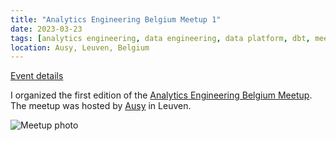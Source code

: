 ```yaml
---
title: "Analytics Engineering Belgium Meetup 1"
date: 2023-03-23
tags: [analytics engineering, data engineering, data platform, dbt, meetup]
location: Ausy, Leuven, Belgium
---
```


[Event details](https://www.meetup.com/analytics-engineering-belgium/events/291200549/)

I organized the first edition of the [Analytics Engineering Belgium Meetup](https://www.meetup.com/analytics-engineering-belgium/). The meetup was hosted by [Ausy](https://www.ausy.be) in Leuven.

![Meetup photo](https://media.licdn.com/dms/image/D4E22AQEbQSRQMWFYqQ/feedshare-shrink_2048_1536/0/1679643882076?e=1689206400&v=beta&t=dY7gXSjPJkWWsqvNwv1rBdCa9L0yUD5ef7J_PhTcDUE "Meetup photo")